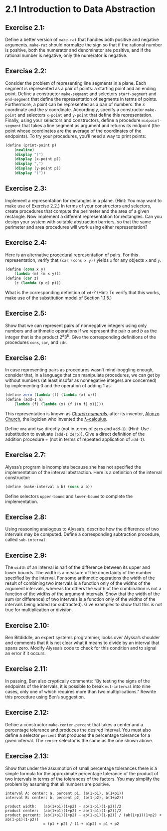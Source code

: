 # 2.1 Introduction to Data Abstraction

## Exercise 2.1:

Define a better version of `make-rat` that handles both positive and negative arguments. `make-rat` should normalize the sign so that if the rational number is positive, both the numerator and denominator are positive, and if the rational number is negative, only the numerator is negative.

## Exercise 2.2:

Consider the problem of representing line segments in a plane. Each segment is represented as a pair of points: a starting point and an ending point. Define a constructor `make-segment` and selectors `start-segment` and `end-segment` that define the representation of segments in terms of points. Furthermore, a point can be represented as a pair of numbers: the *x* coordinate and the *y* coordinate. Accordingly, specify a constructor `make-point` and selectors `x-point` and `y-point` that define this representation. Finally, using your selectors and constructors, define a procedure `midpoint-segment` that takes a line segment as argument and returns its midpoint (the point whose coordinates are the average of the coordinates of the endpoints). To try your procedures, you’ll need a way to print points:

```scheme
(define (print-point p)
    (newline)
    (display "(")
    (display (x-point p))
    (display ",")
    (display (y-point p))
    (display ")"))
```

## Exercise 2.3:

Implement a representation for rectangles in a plane. (Hint: You may want to make use of Exercise 2.2.) In terms of your constructors and selectors, create procedures that compute the perimeter and the area of a given rectangle. Now implement a different representation for rectangles. Can you design your system with suitable abstraction barriers, so that the same perimeter and area procedures will work using either representation?

## Exercise 2.4:

Here is an alternative procedural representation of pairs. For this representation, verify that `(car (cons x y))` yields `x` for any objects `x` and `y`.

```scheme
(define (cons x y)
    (lambda (m) (m x y)))
(define (car z)
    (z (lambda (p q) p)))
```

What is the corresponding definition of `cdr`? (Hint: To verify that this works, make use of the substitution model of Section 1.1.5.)

## Exercise 2.5:

Show that we can represent pairs of nonnegative integers using only numbers and arithmetic operations if we represent the pair *a* and *b* as the integer that is the product 2<sup>a</sup>3<sup>b</sup>. Give the corresponding definitions of the procedures `cons`, `car`, and `cdr`.

## Exercise 2.6:

In case representing pairs as procedures wasn’t mind-boggling enough, consider that, in a language that can manipulate procedures, we can get by without numbers (at least insofar as nonnegative integers are concerned) by implementing 0 and the operation of adding 1 as

```scheme
(define zero (lambda (f) (lambda (x) x)))
(define (add-1 n)
    (lambda (f) (lambda (x) (f ((n f) x)))))
```

This representation is known as [*Church numerals*](https://en.wikipedia.org/wiki/Church_encoding), after its inventor, [Alonzo Church](https://en.wikipedia.org/wiki/Alonzo_Church), the logician who invented the [λ-calculus](https://en.wikipedia.org/wiki/Lambda_calculus).

Define `one` and `two` directly (not in terms of `zero` and `add-1`). (Hint: Use substitution to evaluate `(add-1 zero)`). Give a direct definition of the addition procedure + (not in terms of repeated application of `add-1`).

## Exercise 2.7:

Alyssa’s program is incomplete because she has not specified the implementation of the interval abstraction. Here is a definition of the interval constructor:

```scheme
(define (make-interval a b) (cons a b))
```

Define selectors `upper-bound` and `lower-bound` to complete the implementation.

## Exercise 2.8:

Using reasoning analogous to Alyssa’s, describe how the difference of two intervals may be computed. Define a corresponding subtraction procedure, called `sub-interval`.

## Exercise 2.9:

The `width` of an interval is half of the difference between its upper and lower bounds. The width is a measure of the uncertainty of the number specified by the interval. For some arithmetic operations the width of the result of combining two intervals is a function only of the widths of the argument intervals, whereas for others the width of the combination is not a function of the widths of the argument intervals. Show that the width of the sum (or difference) of two intervals is a function only of the widths of the intervals being added (or subtracted). Give examples to show that this is not true for multiplication or division.

## Exercise 2.10:

Ben Bitdiddle, an expert systems programmer, looks over Alyssa’s shoulder and comments that it is not clear what it means to divide by an interval that spans zero. Modify Alyssa’s code to check for this condition and to signal an error if it occurs.

## Exercise 2.11:

In passing, Ben also cryptically comments: “By testing the signs of the endpoints of the intervals, it is possible to break `mul-interval` into nine cases, only one of which requires more than two multiplications.” Rewrite this procedure using Ben’s suggestion.

## Exercise 2.12:

Define a constructor `make-center-percent` that takes a center and a percentage tolerance and produces the desired interval. You must also define a selector `percent` that produces the percentage tolerance for a given interval. The `center` selector is the same as the one shown above.

## Exercise 2.13:

Show that under the assumption of small percentage tolerances there is a simple formula for the approximate percentage tolerance of the product of two intervals in terms of the tolerances of the factors. You may simplify the problem by assuming that all numbers are positive.

```
interval A: center: a, percent p1, (a(1-p1), a(1+p1))
interval B: center: b, percent p2, (b(1-p2), b(1+p2))

product width:   (ab(1+p1)(1+p2) - ab(1-p1)(1-p2))/2
product center:  (ab(1+p1)(1+p2) + ab(1-p1)(1-p2))/2
product percent: (ab(1+p1)(1+p2) - ab(1-p1)(1-p2)) / (ab(1+p1)(1+p2) + ab(1-p1)(1-p2))
                 = (p1 + p2) / (1 + p1p2) ≈ p1 + p2
```

